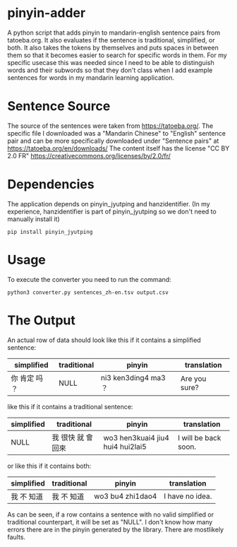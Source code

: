 # pinyin-adder
A python script that adds pinyin to mandarin-english sentence pairs from tatoeba.org.
It also evaluates if the sentence is traditional, simplified, or both. It also takes the tokens by themselves and puts spaces in between them so that it becomes easier to search for specific words in them. For my specific usecase this was needed since I need to be able to distinguish words and their subwords so that they don't class when I add example sentences for words in my mandarin learning application.

# Sentence Source
The source of the sentences were taken from https://tatoeba.org/. The specific file I downloaded was a "Mandarin Chinese" to "English" sentence pair and can be more specifically downloaded under "Sentence pairs" at https://tatoeba.org/en/downloads/
The content itself has the license "CC BY 2.0 FR" https://creativecommons.org/licenses/by/2.0/fr/

# Dependencies
The application depends on pinyin_jyutping and hanzidentifier. (In my experience, hanzidentifier is part of pinyin_jyutping so we don't need to manually install it)

```
pip install pinyin_jyutping
```
# Usage
To execute the converter you need to run the command:
```
python3 converter.py sentences_zh-en.tsv output.csv
```
# The Output

An actual row of data should look like this if it contains a simplified sentence:

| simplified | traditional | pinyin | translation |
| --- | --- | --- | --- |
| 你 肯定 吗 ？ | NULL | ni3 ken3ding4 ma3 ？ | Are you sure? |

like this if it contains a traditional sentence:

| simplified | traditional | pinyin | translation |
| --- | --- | --- | --- |
| NULL | 我 很快 就 會 回來 | wo3 hen3kuai4 jiu4 hui4 hui2lai5 | I will be back soon. |

or like this if it contains both:

| simplified | traditional | pinyin | translation |
| --- | --- | --- | --- |
| 我 不 知道 | 我 不 知道 | wo3 bu4 zhi1dao4 | I have no idea. |

As can be seen, if a row contains a sentence with no valid simplified or traditional counterpart, it will be set as "NULL". I don't know how many errors there are in the pinyin generated by the library. There are mostlikely faults. 
